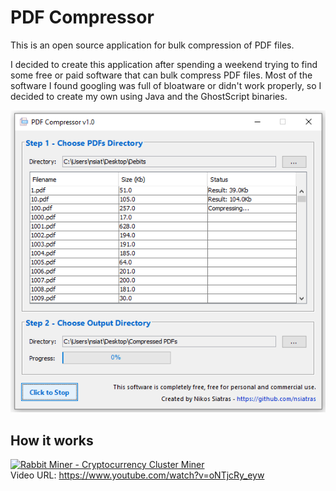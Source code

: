 # PDF Compressor

This is an open source application for bulk compression of PDF files.<br>

I decided to create this application after spending a weekend trying to find some free or paid software that can bulk compress PDF files. 
Most of the software I found googling was full of bloatware or didn't work properly, so I decided to create my own using Java and the GhostScript binaries.

<center>
<img src="https://github.com/nsiatras/pdf-compressor/blob/main/Images/main-screen.png" alt="PDF Compressor">
</center>


## How it works

[![Rabbit Miner - Cryptocurrency Cluster Miner](https://img.youtube.com/vi/oNTjcRy_eyw/0.jpg)](https://www.youtube.com/watch?v=oNTjcRy_eyw)
<br>Video URL: https://www.youtube.com/watch?v=oNTjcRy_eyw
